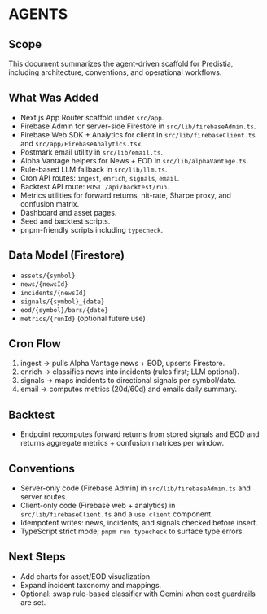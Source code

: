 AGENTS
======

Scope
-----
This document summarizes the agent-driven scaffold for Predistia, including architecture, conventions, and operational workflows.

What Was Added
--------------
- Next.js App Router scaffold under `src/app`.
- Firebase Admin for server-side Firestore in `src/lib/firebaseAdmin.ts`.
- Firebase Web SDK + Analytics for client in `src/lib/firebaseClient.ts` and `src/app/FirebaseAnalytics.tsx`.
- Postmark email utility in `src/lib/email.ts`.
- Alpha Vantage helpers for News + EOD in `src/lib/alphaVantage.ts`.
- Rule-based LLM fallback in `src/lib/llm.ts`.
- Cron API routes: `ingest`, `enrich`, `signals`, `email`.
- Backtest API route: `POST /api/backtest/run`.
- Metrics utilities for forward returns, hit-rate, Sharpe proxy, and confusion matrix.
- Dashboard and asset pages.
- Seed and backtest scripts.
- pnpm-friendly scripts including `typecheck`.

Data Model (Firestore)
----------------------
- `assets/{symbol}`
- `news/{newsId}`
- `incidents/{newsId}`
- `signals/{symbol}_{date}`
- `eod/{symbol}/bars/{date}`
- `metrics/{runId}` (optional future use)

Cron Flow
---------
1. ingest → pulls Alpha Vantage news + EOD, upserts Firestore.
2. enrich → classifies news into incidents (rules first; LLM optional).
3. signals → maps incidents to directional signals per symbol/date.
4. email → computes metrics (20d/60d) and emails daily summary.

Backtest
--------
- Endpoint recomputes forward returns from stored signals and EOD and returns aggregate metrics + confusion matrices per window.

Conventions
-----------
- Server-only code (Firebase Admin) in `src/lib/firebaseAdmin.ts` and server routes.
- Client-only code (Firebase web + analytics) in `src/lib/firebaseClient.ts` and a `use client` component.
- Idempotent writes: news, incidents, and signals checked before insert.
- TypeScript strict mode; `pnpm run typecheck` to surface type errors.

Next Steps
----------
- Add charts for asset/EOD visualization.
- Expand incident taxonomy and mappings.
- Optional: swap rule-based classifier with Gemini when cost guardrails are set.

